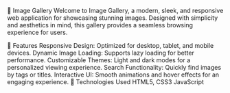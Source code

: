 📸 Image Gallery
Welcome to Image Gallery, a modern, sleek, and responsive web application for showcasing stunning images. Designed with simplicity and aesthetics in mind, this gallery provides a seamless browsing experience for users.

🌟 Features
Responsive Design: Optimized for desktop, tablet, and mobile devices.
Dynamic Image Loading: Supports lazy loading for better performance.
Customizable Themes: Light and dark modes for a personalized viewing experience.
Search Functionality: Quickly find images by tags or titles.
Interactive UI: Smooth animations and hover effects for an engaging experience.
🚀 Technologies Used
HTML5, CSS3 
JavaScript 